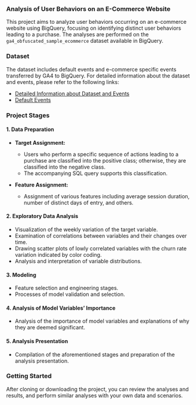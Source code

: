 
### Analysis of User Behaviors on an E-Commerce Website

This project aims to analyze user behaviors occurring on an e-commerce website using BigQuery, focusing on identifying distinct user behaviors leading to a purchase. The analyses are performed on the `ga4_obfuscated_sample_ecommerce` dataset available in BigQuery.

### Dataset

The dataset includes default events and e-commerce specific events transferred by GA4 to BigQuery. For detailed information about the dataset and events, please refer to the following links:

- [Detailed Information about Dataset and Events](https://support.google.com/analytics/answer/7586738?hl=en#zippy=%2Cin-this-article)
- [Default Events](https://support.google.com/analytics/answer/9234069?hl=en)

### Project Stages

#### 1. Data Preparation

- **Target Assignment:**
  - Users who perform a specific sequence of actions leading to a purchase are classified into the positive class; otherwise, they are classified into the negative class.
  - The accompanying SQL query supports this classification.

- **Feature Assignment:**
  - Assignment of various features including average session duration, number of distinct days of entry, and others.

#### 2. Exploratory Data Analysis

- Visualization of the weekly variation of the target variable.
- Examination of correlations between variables and their changes over time.
- Drawing scatter plots of lowly correlated variables with the churn rate variation indicated by color coding.
- Analysis and interpretation of variable distributions.

#### 3. Modeling

- Feature selection and engineering stages.
- Processes of model validation and selection.

#### 4. Analysis of Model Variables’ Importance

- Analysis of the importance of model variables and explanations of why they are deemed significant.

#### 5. Analysis Presentation

- Compilation of the aforementioned stages and preparation of the analysis presentation.

### Getting Started

After cloning or downloading the project, you can review the analyses and results, and perform similar analyses with your own data and scenarios.
